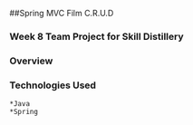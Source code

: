 ##Spring MVC Film C.R.U.D

### Week 8 Team Project for Skill Distillery

### Overview

### Technologies Used
	*Java	
	*Spring

